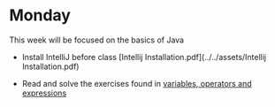 # Monday

This week will be focused on the basics of Java

- Install IntelliJ before class  [Intellij Installation.pdf](../../assets/Intellij Installation.pdf) 

- Read and solve the exercises found in [variables, operators and expressions](../../topics/02-basics/variables-operators-expressions.md)

